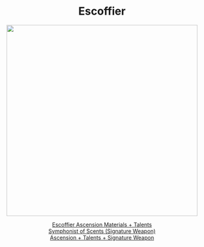 <body>
  <div align="center">
    <h1> Escoffier </h1>
<img src="https://i.imgur.com/CTsTNAU.png" width=500>
<p></p>
<a href="">Escoffier Ascension Materials + Talents</a><br>
<a href="">Symphonist of Scents (Signature Weapon)</a><br>
<a href="">Ascension + Talents + Signature Weapon</a>
  
  </div>
</body>
